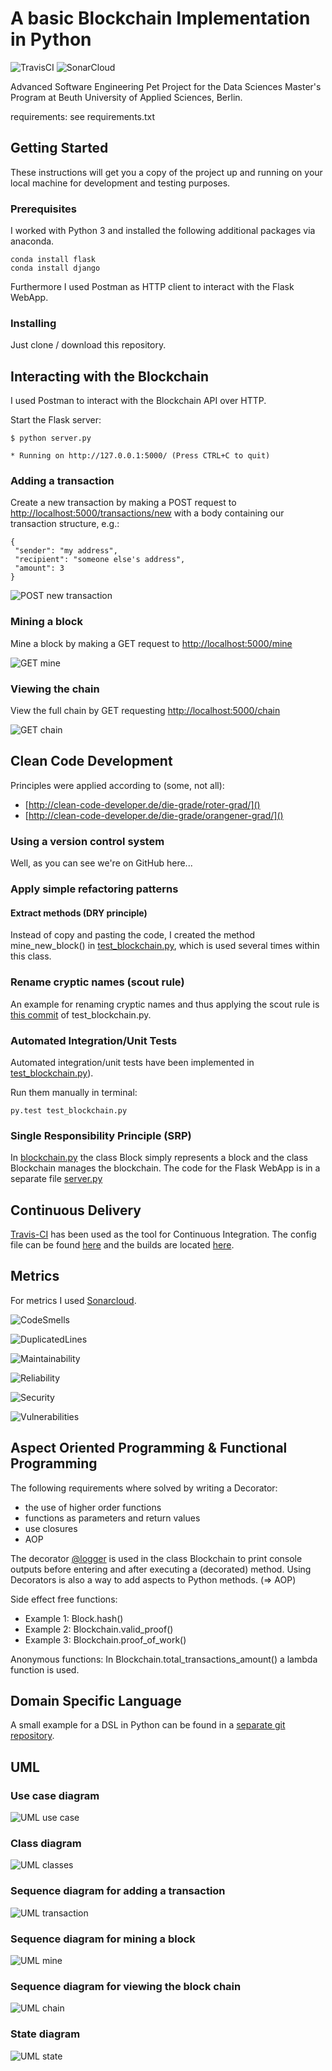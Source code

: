 # A basic Blockchain Implementation in Python 

![TravisCI](https://travis-ci.org/tripl3a/blockchain.svg?branch=master) 
![SonarCloud](https://sonarcloud.io/api/project_badges/measure?project=tripl3a-github-token%3Aworking-copy&metric=alert_status)

Advanced Software Engineering Pet Project
for the Data Sciences Master's Program at Beuth University of Applied Sciences, Berlin.

requirements: see requirements.txt

## Getting Started

These instructions will get you a copy of the project up and running on your local machine for development and testing purposes.

### Prerequisites

I worked with Python 3 and installed the following additional packages via anaconda.

```
conda install flask
conda install django
```

Furthermore I used Postman as HTTP client to interact with the Flask WebApp.

### Installing

Just clone / download this repository.

## Interacting with the Blockchain

I used Postman to interact with the Blockchain API over HTTP.

Start the Flask server:
```
$ python server.py

* Running on http://127.0.0.1:5000/ (Press CTRL+C to quit)
```

### Adding a transaction

Create a new transaction by making a POST request to
[http://localhost:5000/transactions/new]()
with a body containing our transaction structure, e.g.:
```
{
 "sender": "my address",
 "recipient": "someone else's address",
 "amount": 3
}
```

![POST new transaction](./docs/screenshots/POST_new_transaction.png)

### Mining a block

Mine a block by making a GET request to [http://localhost:5000/mine]()

![GET mine](./docs/screenshots/GET_mine.png)

### Viewing the chain 

View the full chain by GET requesting [http://localhost:5000/chain]()

![GET chain](./docs/screenshots/GET_chain.png)

## Clean Code Development

Principles were applied according to (some, not all): 
* [http://clean-code-developer.de/die-grade/roter-grad/]()
* [http://clean-code-developer.de/die-grade/orangener-grad/]()

### Using a version control system 

Well, as you can see we're on GitHub here... 

### Apply simple refactoring patterns

#### Extract methods (DRY principle)

Instead of copy and pasting the code, I created the method mine_new_block() in [test_blockchain.py](./tests/test_blockchain.py), which is used several times within this class. 

### Rename cryptic names (scout rule)

An example for renaming cryptic names and thus applying the scout rule is [this commit](https://github.com/tripl3a/blockchain/commit/7fcebf465a8359312bd1650f62e2c18e257c0519) of test_blockchain.py. 

### Automated Integration/Unit Tests

Automated integration/unit tests have been implemented in [test_blockchain.py](./tests/test_blockchain.py)). 

Run them manually in terminal: 
```
py.test test_blockchain.py
```

### Single Responsibility Principle (SRP)

In [blockchain.py](./blockchain.py) the class Block simply represents a block and the class Blockchain manages the blockchain.
The code for the Flask WebApp is in a separate file [server.py](./server.py) 

## Continuous Delivery

[Travis-CI](https://travis-ci.org/tripl3a/blockchain) has been used as the tool for Continuous Integration.
The config file can be found [here][1] and the builds are located [here][2].

[1]: https://github.com/tripl3a/blockchain/blob/working-copy/.travis.yml
[2]: https://travis-ci.org/tripl3a/blockchain/builds

## Metrics

For metrics I used [Sonarcloud](https://sonarcloud.io/dashboard?id=tripl3a-github-token%3Aworking-copy).

![CodeSmells](https://sonarcloud.io/api/project_badges/measure?project=tripl3a-github-token%3Aworking-copy&metric=code_smells)

![DuplicatedLines](https://sonarcloud.io/api/project_badges/measure?project=tripl3a-github-token%3Aworking-copy&metric=duplicated_lines_density)

![Maintainability](https://sonarcloud.io/api/project_badges/measure?project=tripl3a-github-token%3Aworking-copy&metric=sqale_rating)

![Reliability](https://sonarcloud.io/api/project_badges/measure?project=tripl3a-github-token%3Aworking-copy&metric=reliability_rating)

![Security](https://sonarcloud.io/api/project_badges/measure?project=tripl3a-github-token%3Aworking-copy&metric=security_rating)

![Vulnerabilities](https://sonarcloud.io/api/project_badges/measure?project=tripl3a-github-token%3Aworking-copy&metric=vulnerabilities)

## Aspect Oriented Programming & Functional Programming

The following requirements where solved by writing a Decorator:
* the use of higher order functions 
* functions as parameters and return values 
* use closures 
* AOP 

The decorator [@logger](https://github.com/tripl3a/blockchain/blob/566117b215bd88af58da5b26237b1389282e2789/blockchain.py#L66) is used in the class Blockchain to print console outputs 
before entering and after executing a (decorated) method. 
Using Decorators is also a way to add aspects to Python methods. (=> AOP)

Side effect free functions: 
* Example 1: Block.hash()
* Example 2: Blockchain.valid_proof()
* Example 3: Blockchain.proof_of_work()

Anonymous functions: In Blockchain.total_transactions_amount() a lambda function is used.

## Domain Specific Language

A small example for a DSL in Python can be found in a [separate git repository](https://github.com/tripl3a/dsl).

## UML

### Use case diagram

![UML use case](./docs/diagrams/UML_UseCaseDiagram.png)

### Class diagram

![UML classes](./docs/diagrams/classes_blockchain.png)

### Sequence diagram for adding a transaction

![UML transaction](./docs/diagrams/UML_SequenceDiagram_transaction.png)

### Sequence diagram for mining a block

![UML mine](./docs/diagrams/UML_SequenceDiagram_mine.png)

### Sequence diagram for viewing the block chain

![UML chain](./docs/diagrams/UML_SequenceDiagram_chain.png)

### State diagram

![UML state](./docs/diagrams/UML_StateDiagram.png)



